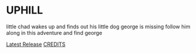 # UPHILL

little chad wakes up and finds out his little dog george is missing follow him along in this adventure and find george

[Latest Release](https://github.com/armaanbadhan/uphill/releases/tag/v2.0.0)
[CREDITS](https://github.com/armaanbadhan/uphill/blob/main/CREDITS.md)
